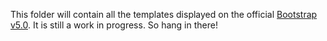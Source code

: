 This folder will contain all the templates displayed on the official [Bootstrap v5.0](https://getbootstrap.com/docs/5.0/examples/).
It is still a work in progress. So hang in there!
